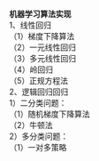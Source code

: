<b>机器学习算法实现</b><br/>
1、线性回归<br/>
  （1）梯度下降算法<br/>
  （2）一元线性回归<br/>
  （3）多元线性回归<br/>
  （4）岭回归<br/>
  （5）正规方程法<br/>
2、逻辑回归回归<br/>
    1）二分类问题：<br/>
        （1）随机梯度下降算法<br/>
        （2）牛顿法<br/>
    2）多分类问题：<br/>
        （1）一对多策略

